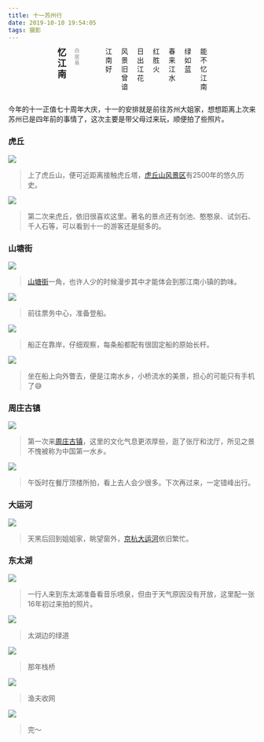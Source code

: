 ```yaml
---
title: 十一苏州行
date: 2019-10-10 19:54:05
tags: 摄影
---
```


<style>    
.one {    
    margin: 0 auto;    
    height: 100px;    
    line-height: 230%;
    writing-mode: vertical-lr;/*从左向右 从右向左是 writing-mode: vertical-rl;*/    
    writing-mode: tb-lr;/*IE浏览器的从左向右 从右向左是 writing-mode: tb-rl；*/    
}    
</style>

<div class="one"><strong><font size="4">忆 江 南</font></strong><br><font size="1" color="grey">白 居 易</font><br><br>江 南 好<br>风 景 旧 曾 谙<br>日 出 江 花<br>红 胜 火<br>春 来 江 水<br>绿 如 蓝<br>能 不 忆 江 南</div> 
<!--more-->

今年的十一正值七十周年大庆，十一的安排就是前往苏州大姐家，想想距离上次来苏州已是四年前的事情了，这次主要是带父母过来玩，顺便拍了些照片。



### 虎丘

![](https://img.carlwe.com/sz_3817.jpg)

> 上了虎丘山，便可近距离接触虎丘塔，[虎丘山风景区](https://baike.baidu.com/item/%E8%99%8E%E4%B8%98%E5%B1%B1%E9%A3%8E%E6%99%AF%E5%90%8D%E8%83%9C%E5%8C%BA/5635377?fr=aladdin)有2500年的悠久历史。

![](https://img.carlwe.com/sz_9756.jpg)

> 第二次来虎丘，依旧很喜欢这里。著名的景点还有剑池、憨憨泉、试剑石、千人石等，可以看到十一的游客还是挺多的。



### 山塘街

![](https://img.carlwe.com/sz_8525.jpg)

> [山塘街](https://baike.baidu.com/item/%E5%B1%B1%E5%A1%98%E8%A1%97/641439?fr=aladdin)一角，也许人少的时候漫步其中才能体会到那江南小镇的韵味。

![](https://img.carlwe.com/sz_0332.jpg)

> 前往票务中心，准备登船。

![](https://img.carlwe.com/sz_4055.jpg)

> 船正在靠岸，仔细观察，每条船都配有很固定船的原始长杆。

![](https://img.carlwe.com/sz_8702.jpg)

> 坐在船上向外瞥去，便是江南水乡，小桥流水的美景，担心的可能只有手机了😅



### 周庄古镇

![](https://img.carlwe.com/sz_9485.jpg)

> 第一次来[周庄古镇](https://baike.baidu.com/item/%E5%91%A8%E5%BA%84%E5%8F%A4%E9%95%87/1443792?fr=aladdin)，这里的文化气息更浓厚些，逛了张厅和沈厅，所见之景不愧被称为中国第一水乡。

![](https://img.carlwe.com/sz_1222.jpg)

> 午饭时在餐厅顶楼所拍，看上去人会少很多。下次再过来，一定错峰出行。



### 大运河

![](https://img.carlwe.com/sz_7116.jpg)

> 天黑后回到姐姐家，眺望窗外，[京杭大运河](https://baike.baidu.com/item/%E4%BA%AC%E6%9D%AD%E5%A4%A7%E8%BF%90%E6%B2%B3/345335?fr=aladdin)依旧繁忙。



### 东太湖

![](https://img.carlwe.com/sz_2504.jpg)

> 一行人来到东太湖准备看音乐喷泉，但由于天气原因没有开放，这里配一张16年初过来拍的照片。

![](https://img.carlwe.com/sz_7661.jpg)

> 太湖边的绿道

![](https://img.carlwe.com/sz_2459.jpg)

> 那年栈桥

![](https://img.carlwe.com/sz_2508.jpg)

> 渔夫收网

![](https://img.carlwe.com/sz_2457.jpg)

> 完～


